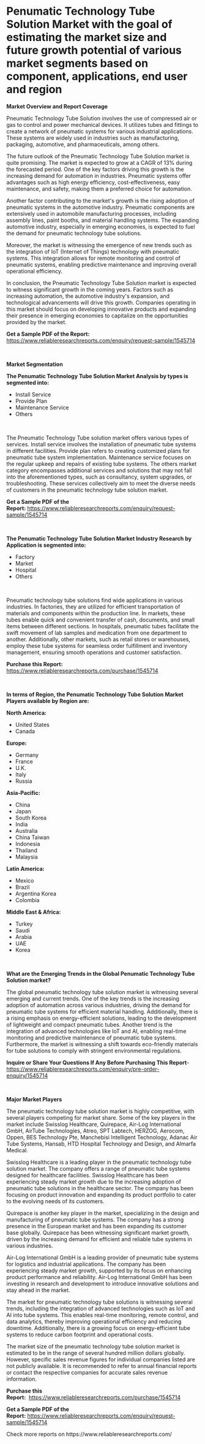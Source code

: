 <p><h1>Penumatic Technology Tube Solution Market with the goal of estimating the market size and future growth potential of various market segments based on component, applications, end user and region</h1></p><p><strong>Market Overview and Report Coverage</strong></p>
<p><p>Pneumatic Technology Tube Solution involves the use of compressed air or gas to control and power mechanical devices. It utilizes tubes and fittings to create a network of pneumatic systems for various industrial applications. These systems are widely used in industries such as manufacturing, packaging, automotive, and pharmaceuticals, among others.</p><p>The future outlook of the Pneumatic Technology Tube Solution market is quite promising. The market is expected to grow at a CAGR of 13% during the forecasted period. One of the key factors driving this growth is the increasing demand for automation in industries. Pneumatic systems offer advantages such as high energy efficiency, cost-effectiveness, easy maintenance, and safety, making them a preferred choice for automation.</p><p>Another factor contributing to the market's growth is the rising adoption of pneumatic systems in the automotive industry. Pneumatic components are extensively used in automobile manufacturing processes, including assembly lines, paint booths, and material handling systems. The expanding automotive industry, especially in emerging economies, is expected to fuel the demand for pneumatic technology tube solutions.</p><p>Moreover, the market is witnessing the emergence of new trends such as the integration of IoT (Internet of Things) technology with pneumatic systems. This integration allows for remote monitoring and control of pneumatic systems, enabling predictive maintenance and improving overall operational efficiency.</p><p>In conclusion, the Pneumatic Technology Tube Solution market is expected to witness significant growth in the coming years. Factors such as increasing automation, the automotive industry's expansion, and technological advancements will drive this growth. Companies operating in this market should focus on developing innovative products and expanding their presence in emerging economies to capitalize on the opportunities provided by the market.</p></p>
<p><strong>Get a Sample PDF of the Report:</strong> <a href="https://www.reliableresearchreports.com/enquiry/request-sample/1545714">https://www.reliableresearchreports.com/enquiry/request-sample/1545714</a></p>
<p>&nbsp;</p>
<p><strong>Market Segmentation</strong></p>
<p><strong>The Penumatic Technology Tube Solution Market Analysis by types is segmented into:</strong></p>
<p><ul><li>Install Service</li><li>Provide Plan</li><li>Maintenance Service</li><li>Others</li></ul></p>
<p>&nbsp;</p>
<p><p>The Pneumatic Technology Tube solution market offers various types of services. Install service involves the installation of pneumatic tube systems in different facilities. Provide plan refers to creating customized plans for pneumatic tube system implementation. Maintenance service focuses on the regular upkeep and repairs of existing tube systems. The others market category encompasses additional services and solutions that may not fall into the aforementioned types, such as consultancy, system upgrades, or troubleshooting. These services collectively aim to meet the diverse needs of customers in the pneumatic technology tube solution market.</p></p>
<p><strong>Get a Sample PDF of the Report:</strong>&nbsp;<a href="https://www.reliableresearchreports.com/enquiry/request-sample/1545714">https://www.reliableresearchreports.com/enquiry/request-sample/1545714</a></p>
<p>&nbsp;</p>
<p><strong>The Penumatic Technology Tube Solution Market Industry Research by Application is segmented into:</strong></p>
<p><ul><li>Factory</li><li>Market</li><li>Hospital</li><li>Others</li></ul></p>
<p>&nbsp;</p>
<p><p>Pneumatic technology tube solutions find wide applications in various industries. In factories, they are utilized for efficient transportation of materials and components within the production line. In markets, these tubes enable quick and convenient transfer of cash, documents, and small items between different sections. In hospitals, pneumatic tubes facilitate the swift movement of lab samples and medication from one department to another. Additionally, other markets, such as retail stores or warehouses, employ these tube systems for seamless order fulfillment and inventory management, ensuring smooth operations and customer satisfaction.</p></p>
<p><strong>Purchase this Report:</strong>&nbsp; <a href="https://www.reliableresearchreports.com/purchase/1545714">https://www.reliableresearchreports.com/purchase/1545714</a></p>
<p>&nbsp;</p>
<p><strong>In terms of Region, the Penumatic Technology Tube Solution Market Players available by Region are:</strong></p>
<p>
    <p> <strong> North America: </strong>
        <ul>
            <li>United States</li>
            <li>Canada</li>
        </ul>
        </p> 
    <p> <strong> Europe: </strong>
        <ul>
            <li>Germany</li>
            <li>France</li>
            <li>U.K.</li>
            <li>Italy</li>
            <li>Russia</li>
        </ul>
        </p> 
    <p> <strong> Asia-Pacific: </strong>
        <ul>
            <li>China</li>
            <li>Japan</li>
            <li>South Korea</li>
            <li>India</li>
            <li>Australia</li>
            <li>China Taiwan</li>
            <li>Indonesia</li>
            <li>Thailand</li>
            <li>Malaysia</li>
        </ul>
        </p> 
    <p> <strong> Latin America: </strong>
        <ul>
            <li>Mexico</li>
            <li>Brazil</li>
            <li>Argentina Korea</li>
            <li>Colombia</li>
        </ul>
        </p> 
    <p> <strong> Middle East & Africa: </strong>
        <ul>
            <li>Turkey</li>
            <li>Saudi</li>
            <li>Arabia</li>
            <li>UAE</li>
            <li>Korea</li>
        </ul>
    </p>
    </p>
<p>&nbsp;</p>
<p><strong>What are the Emerging Trends in the Global Penumatic Technology Tube Solution market?</strong></p>
<p><p>The global pneumatic technology tube solution market is witnessing several emerging and current trends. One of the key trends is the increasing adoption of automation across various industries, driving the demand for pneumatic tube systems for efficient material handling. Additionally, there is a rising emphasis on energy-efficient solutions, leading to the development of lightweight and compact pneumatic tubes. Another trend is the integration of advanced technologies like IoT and AI, enabling real-time monitoring and predictive maintenance of pneumatic tube systems. Furthermore, the market is witnessing a shift towards eco-friendly materials for tube solutions to comply with stringent environmental regulations.</p></p>
<p><strong>Inquire or Share Your Questions If Any Before Purchasing This Report</strong>- <a href="https://www.reliableresearchreports.com/enquiry/pre-order-enquiry/1545714">https://www.reliableresearchreports.com/enquiry/pre-order-enquiry/1545714</a></p>
<p>&nbsp;</p>
<p><strong>Major Market Players</strong></p>
<p><p>The pneumatic technology tube solution market is highly competitive, with several players competing for market share. Some of the key players in the market include Swisslog Healthcare, Quirepace, Air-Log International GmbH, AirTube Technologies, Atreo, SPT Labtech, HERZOG, Aerocom, Oppen, BES Technology Pte, Manchebisi Intelligent Technology, Adanac Air Tube Systems, Hansab, HTD Hospital Technology and Design, and Almarfa Medical.</p><p>Swisslog Healthcare is a leading player in the pneumatic technology tube solution market. The company offers a range of pneumatic tube systems designed for healthcare facilities. Swisslog Healthcare has been experiencing steady market growth due to the increasing adoption of pneumatic tube solutions in the healthcare sector. The company has been focusing on product innovation and expanding its product portfolio to cater to the evolving needs of its customers. </p><p>Quirepace is another key player in the market, specializing in the design and manufacturing of pneumatic tube systems. The company has a strong presence in the European market and has been expanding its customer base globally. Quirepace has been witnessing significant market growth, driven by the increasing demand for efficient and reliable tube systems in various industries. </p><p>Air-Log International GmbH is a leading provider of pneumatic tube systems for logistics and industrial applications. The company has been experiencing steady market growth, supported by its focus on enhancing product performance and reliability. Air-Log International GmbH has been investing in research and development to introduce innovative solutions and stay ahead in the market.</p><p>The market for pneumatic technology tube solutions is witnessing several trends, including the integration of advanced technologies such as IoT and AI into tube systems. This enables real-time monitoring, remote control, and data analytics, thereby improving operational efficiency and reducing downtime. Additionally, there is a growing focus on energy-efficient tube systems to reduce carbon footprint and operational costs.</p><p>The market size of the pneumatic technology tube solution market is estimated to be in the range of several hundred million dollars globally. However, specific sales revenue figures for individual companies listed are not publicly available. It is recommended to refer to annual financial reports or contact the respective companies for accurate sales revenue information.</p></p>
<p><strong>Purchase this Report:</strong>&nbsp;&nbsp;<a href="https://www.reliableresearchreports.com/purchase/1545714">https://www.reliableresearchreports.com/purchase/1545714</a></p>
<p></p>
<p><strong>Get a Sample PDF of the Report:</strong>&nbsp;<a href="https://www.reliableresearchreports.com/enquiry/request-sample/1545714">https://www.reliableresearchreports.com/enquiry/request-sample/1545714</a></p>
<p>Check more reports on https://www.reliableresearchreports.com/</p>